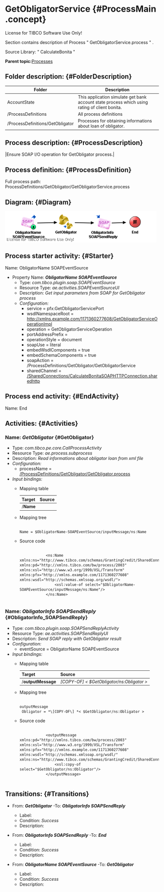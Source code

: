# GetObligatorService {#ProcessMain .concept}

License for TIBCO Software Use Only!

Section contains description of Process " GetObligatorService.process " .

Source Library: " CalculateBonita "

**Parent topic:**[Processes](../../../../projects/AccountState/common/process.md)

## Folder description: {#FolderDescription}

|Folder|Description|
|------|-----------|
|AccountState|This application simulate get bank account state process which using rating of client bonita.|
|/ProcessDefinitions|All process definitions|
|/ProcessDefinitions/GetObligator|Processes for obtaining informations about loan of obligator.|

## Process description: {#ProcessDescription}

|Ensure SOAP I/O operation for GetObligator process.|

## Process definition: {#ProcessDefinition}

Full process path: ProcessDefinitions/GetObligator/GetObligatorService.process

## Diagram: {#Diagram}

![](GetObligatorService.process.png)

## Process starter activity: {#Starter}

Name: ObligatorName SOAPEventSource

-   Property Name: ***ObligatorName SOAPEventSource***
    -   Type: *com.tibco.plugin.soap.SOAPEventSource*
    -   Resource Type: *ae.activities.SOAPEventSourceUI*
    -   Description: *Get input parameters from SOAP for GetObligator process*
    -   *Configuration:*
        -   service = pfx:GetObligatorServicePort
        -   wsdlNamespaceRoot = http://xmlns.example.com/1171360277608/GetObligatorServiceOperationImpl
        -   operation = GetObligatorServiceOperation
        -   portAddressPrefix =
        -   operationStyle = document
        -   soapUse = literal
        -   embedWsdlComponents = true
        -   embedSchemaComponents = true
        -   soapAction = /ProcessDefinitions/GetObligator/GetObligatorService
        -   sharedChannel = [/SharedConnections/CalculateBonitaSOAPHTTPConnection.sharedhttp](../../SharedConnections/CalculateBonitaSOAPHTTPConnection.sharedhttp.md)

## Process end activity: {#EndActivity}

Name: End

## Activities: {#Activities}

### Name: ***GetObligator*** {#GetObligator}

-   Type: *com.tibco.pe.core.CallProcessActivity*
-   Resource Type: *ae.process.subprocess*
-   Description: *Read informations about obligator loan from xml file*
-   *Configuration:*
    -   processName = [/ProcessDefinitions/GetObligator/GetObligator.process](GetObligator.process.md)
-   *Input bindings:*
    -   Mapping table

        |Target|Source|
        |------|------|
        |/**Name**| |

    -   Mapping tree

        ```
        
        Name = $ObligatorName-SOAPEventSource/inputMessage/ns:Name
        ```

    -   Source code

        ```
        
                    <ns:Name xmlns:ns="http://www.tibco.com/schemas/GrantingCredit/SharedConnections/Schema1.xsd" xmlns:pd="http://xmlns.tibco.com/bw/process/2003" xmlns:xsl="http://www.w3.org/1999/XSL/Transform" xmlns:pfx="http://xmlns.example.com/1171360277608" xmlns:wsdl="http://schemas.xmlsoap.org/wsdl/">
                        <xsl:value-of select="$ObligatorName-SOAPEventSource/inputMessage/ns:Name"/>
                    </ns:Name>
                
        ```


### Name: ***ObligatorInfo SOAPSendReply*** {#ObligatorInfo_SOAPSendReply}

-   Type: *com.tibco.plugin.soap.SOAPSendReplyActivity*
-   Resource Type: *ae.activities.SOAPSendReplyUI*
-   Description: *Send SOAP reply with GetObligator result*
-   *Configuration:*
    -   eventSource = ObligatorName SOAPEventSource
-   *Input bindings:*
    -   Mapping table

        |Target|Source|
        |------|------|
        |/**outputMessage**|*\[COPY-OF\] < \$GetObligator/ns:Obligator \>*|

    -   Mapping tree

        ```
        
        outputMessage
         Obligator = *\[COPY-OF\] *< $GetObligator/ns:Obligator >
        ```

    -   Source code

        ```
        
                    <outputMessage xmlns:pd="http://xmlns.tibco.com/bw/process/2003" xmlns:xsl="http://www.w3.org/1999/XSL/Transform" xmlns:pfx="http://xmlns.example.com/1171360277608" xmlns:wsdl="http://schemas.xmlsoap.org/wsdl/" xmlns:ns="http://www.tibco.com/schemas/GrantingCredit/SharedConnections/Schema1.xsd">
                        <xsl:copy-of select="$GetObligator/ns:Obligator"/>
                    </outputMessage>
                
        ```


## Transitions: {#Transitions}

-   From: ***GetObligator*** -To: ***ObligatorInfo SOAPSendReply***
    -   Label:
    -   Condition: *Success*
    -   Description:

-   From: ***ObligatorInfo SOAPSendReply*** -To: ***End***
    -   Label:
    -   Condition: *Success*
    -   Description:

-   From: ***ObligatorName SOAPEventSource*** -To: ***GetObligator***
    -   Label:
    -   Condition: *Success*
    -   Description:

